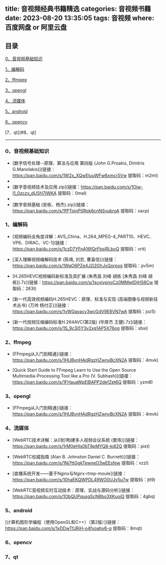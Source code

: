 title: 音视频经典书籍精选
categories: 音视频书籍
date: 2023-08-20 13:35:05
tags: 音视频
where: 百度网盘 or 阿里云盘
---

## 目录

[0、音视频基础知识](#0、音视频基础知识)


[1、编解码](#1、编解码)

[2、ffmpeg](#2、ffmpeg)

[3、opengl](#3、opengl)

[4、流媒体](#4、流媒体)

[5、android](#5、android)

[6、opencv](#7、opencv)

[7、qt](#8、qt]

---------------------------------------------------------------------------------------------------------------


### <span id="0、音视频基础知识">0、音视频基础知识</span>

- [数字信号处理--原理、算法与应用 第四版 (John G.Proakis, Dimitris G.Manolakis)](链接：https://pan.baidu.com/s/1W2x_XQwEluuWFw6xmcr5Vw 提取码：m2ml)
- 
- [数字音视频技术及应用.zip](链接：https://pan.baidu.com/s/1Oiw-I1_0zczv_dU5H7IWKA 提取码：0mal)
- 
- [数字音频基础 (安栋、杨杰).zip](链接：https://pan.baidu.com/s/1fPToinP0Rok6cnNSvubroA 提取码：xacp)
  


### <span id="1、编解码">1、编解码</span>

- [视频编码全角度详解：AVS_China、H.264_MPEG-4_PART10、HEVC、VP6、DIRAC、VC-1](链接：https://pan.baidu.com/s/1czD7YFnA16fQrFbsiRLboQ 提取码：vrit)
  
- [深入理解视频编解码技术 (陈靖, 刘京, 曹喜信)](链接：https://pan.baidu.com/s/1WaO6PZe4J2i2GhJxQorpsg 提取码：pv5m)
  
- [H.265HEVC视频编码新标准及其扩展 (朱秀昌  刘峰  胡栋 [朱秀昌  刘峰  胡栋]).7z](链接：https://pan.baidu.com/s/1scxjypnoCz0MMwIDjHS6Cw 提取码：263t)

- [新一代高效视频编码H.265HEVC：原理、标准与实现 (高端图像与视频新技术丛书) (万帅  杨付正)](链接：https://pan.baidu.com/s/1vWGayacy3wcGdV9E8VN7wA 提取码：joz5)
  
- [新一代视频压缩编码标准H.264AVC(第2版) (毕厚杰  王健).7z](链接：https://pan.baidu.com/s/1S_9c3j5Y3v2xq1AP5X76og 提取码：sbxi)


### <span id="2、ffmpeg">2、ffmpeg</span>

- [FFmpeg从入门到精通](链接：https://pan.baidu.com/s/1HUBynHAdRgzHZwnvBcXN2A 提取码：4mvk)
  
- [Quick Start Guide to FFmpeg Learn to Use the Open Source Multimedia-Processing Tool like a Pro (V. Subhash)](链接：https://pan.baidu.com/s/1FHauaWpElBAPP2defZet6Q 提取码：yzm8)


### <span id="3、opengl">3、opengl</span>

- [FFmpeg从入门到精通](链接：https://pan.baidu.com/s/1HUBynHAdRgzHZwnvBcXN2A 提取码：4mvk)


### <span id="4、流媒体">4、流媒体</span>

- [WebRTC技术详解：从0到1构建多人视频会议系统 (栗伟)](链接：https://pan.baidu.com/s/1rM0eHIs0bT8pMYQ8-kdI2Q 提取码：pixt)
  
- [WebRTC权威指南 (Alan B. Johnston  Daniel C. Burnett)](链接：https://pan.baidu.com/s/1Ni7ttGgkTewneO3wEEsfew 提取码：vzzl)
  
- [直播系统开发——基于Nginx与Ngirx-rtmp-moule](链接：https://pan.baidu.com/s/10haEKQWPDL49WO0UJy5u7w 提取码：jtt9)
  
- [WebRTC音视频实时互动技术：原理、实战与源码分析](链接：https://pan.baidu.com/s/1ObQUPqusgScN8bo3XKuoiQ 提取码：4gbq)


### <span id="5、android">5、android</span>

[计算机图形学编程（使用OpenGL和C++）（第2版）](链接：https://pan.baidu.com/s/1xDDwTfJRiH-o4fvoahv6-g 提取码：8mqt)

### <span id="6、opencv">6、opencv</span>


### <span id="7、qt">7、qt</span>

